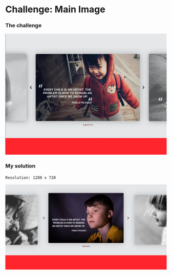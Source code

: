 # Challenge: Main Image

### The challenge

![](./design/desired-design.png)

### My solution

`Resolution: 1280 x 720`

![](./design/my-design.png)
